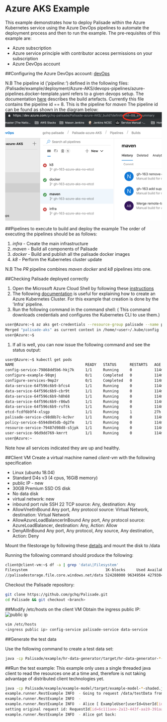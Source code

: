 # Azure AKS Example

This example demonstrates how to deploy Palisade within the Azure Kubernetes service using the Azure DevOps pipelines to automate the deployment process and then to run the example.
The pre-requisites of this example are:
- Azure subscription
- Azure service principle with contributor access permissions on your subscription
- Azure DevOps account

##Configuring the Azure DevOps account: 
[devOps](./ConfigureAzureDevOPS.md)

N.B The pipeline id (*'pipeline:'*) defined in the following files:
/Palisade/example/deployment/Azure-AKS/devops-pipelines/azure-pipelines.docker-template.yaml
refers to a given devops setup.
The documentation [here](https://docs.microsoft.com/en-us/azure/devops/pipelines/tasks/utility/download-build-artifacts?view=azure-devops) describes the build artefacts.
Currently this file contains the pipeline id == 8. This is the pipeline for *maven*
The pipeline id can be found as shown in the diagram below:
![public ip](./buildId.png)

##Pipelines to execute to build and deploy the example
The order of executing the pipelines should be as follows:
1. *infra* - Create the main infrastructure
1. *maven* - Build all components of Palisade
1. *docker* - Build and publish all the palisade docker images
1. *k8* - Perform the Kubernetes cluster update

N.B The *PR* pipeline combines *maven* *docker* and *k8* pipelines into one.

##Checking Palisade deployed correctly
1. Open the Microsoft Azure Cloud Shell by following these [instructions](https://docs.microsoft.com/en-us/azure/cloud-shell/quickstart)
1. The following [documentation](https://docs.microsoft.com/en-us/azure/aks/kubernetes-walkthrough) is useful for explaining how to create an Azure Kubernetes Cluster. For this example that creation is done by the 'Infra' pipeline.
1. Run the following command in the command shell:
( This command downloads credentials and configures the Kubernetes CLI to use them.)
```bash
user@Azure:~$ az aks get-credentials --resource-group palisade --name palisade-aks
Merged "palisade-aks" as current context in /home/<user>/.kube/config
user@Azure:~$
```
1. If all is well, you can now issue the following command and see the status output:

```bash
user@Azure:~$ kubectl get pods
NAME                                READY   STATUS      RESTARTS   AGE
config-service-79868dd5b6-hkj7k     1/1     Running     0          114m
configure-example-98qmj             0/1     Completed   0          114m
configure-services-9mp2r            0/1     Completed   0          114m
data-service-64f596c6b9-bfcs4       1/1     Running     0          114m
data-service-64f596c6b9-cbr9t       1/1     Running     0          114m
data-service-64f596c6b9-h8h68       1/1     Running     0          114m
data-service-64f596c6b9-r86w5       1/1     Running     0          114m
data-service-64f596c6b9-rsftk       1/1     Running     0          114m
etcd-fcdf6b9f4-xlsgp                1/1     Running     1          27h
palisade-service-c98d8b7c-kc9vr     1/1     Running     0          114m
policy-service-6594d845db-dg2fm     1/1     Running     0          114m
resource-service-79487d98d8-s5jpk   1/1     Running     0          114m
user-service-96d9dd769-kmrrt        1/1     Running     0          114m
user@Azure:~
```

Note how all services indicated they are up and healthy.

##Client VM
Create a virtual machine named *client-vm* with the following specification
* Linux (ubuntu 18.04)
* Standard D4s v3 (4 cpus, 16GiB memory)
* public IP - new
* 30GB Premium SSD OS disk
* No data disk
* virtual network: new
* inbound port rule SSH 22 TCP source: Any, destination: Any
* AllowVnetInBound Any port, Any protocol source: Virtual Network, destination: Virtual Network
* AllowAzureLoadBalancerInBound Any port, Any protocol source: AzureLoadBalancer, destination: Any, Action: Allow
* DenyAllInBound Any port, Any protocol, Any source, Any destination, Action: Deny

Mount the filestorage by following these [details](https://docs.microsoft.com/en-us/azure/virtual-machines/linux/mount-azure-file-storage-on-linux-using-smb) 
and mount the disk to /data

Running the following command should produce the following:

```bash
client@client-vm:~$ df -a | grep 'data\|Filesystem'
Filesystem                                   1K-blocks     Used Available Use% Mounted on
//palisadestorage.file.core.windows.net/data 524288000 96349504 427938496  19% /data
```

Checkout the Palisade repository:
```bash
git clone https://github.com/gchq/Palisade.git
cd Palisade && git checkout <branch>
```

##Modify /etc/hosts on the client VM
Obtain the ingress public IP:
![public ip](./publicIp.png)


```bash
vim /etc/hosts
<ingress public ip> config-service palisade-service data-service
```

##Generate the test data 

Use the following command to create a test data set:

```bash
java -cp Palisade/example/hr-data-generator/target/hr-data-generator-*-shaded.jar uk.gov.gchq.palisade.example.hrdatagenerator.CreateData /data/testData/ <number of records> <number of files to split records over> <number of threads to use> &
```

##Run the test example:
This example only uses a single threaded java client to read the resources one at a time and, therefore is not taking advantage of distributed client technologies yet.

```bash
java -cp Palisade/example/example-model/target/example-model-*-shaded.jar -DPALISADE_REST_CONFIG_PATH=Palisade/example/deployment/Azure-AKS/configRest.json uk.gov.gchq.palisade.example.runner.RestExample /data/testData 
example.runner.RestExample INFO  - Going to request /data/testData from Palisade
example.runner.RestExample INFO  - 
example.runner.RestExample INFO  - Alice [ ExampleUser[userId=UserId[id=Alice],roles=[HR],auths=[private, public],trainingCourses=[PAYROLL_TRAINING_COURSE]] } is reading the Employee file with a purpose of SALARY...
setting original request id: RequestId[id=6c111aee-2a13-443f-aa19-391aaf014269]
example.runner.RestExample INFO  - Alice got back: 

```
